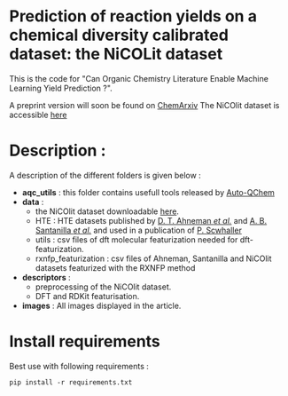 # Prediction of reaction yields on a chemical diversity calibrated dataset: the NiCOLit dataset

This is the code for "Can Organic Chemistry Literature Enable Machine
Learning Yield Prediction ?".

A preprint version will soon be found on [ChemArxiv](link)
The NiCOlit dataset is accessible [here](https://github.com/truejulosdu13/NiCOlit/blob/main/data/NiCOlit.csv)

# Description :

A description of the different folders is given below :

- **aqc_utils** : this folder contains usefull tools released by [Auto-QChem](https://github.com/PrincetonUniversity/auto-qchem/)
- **data** : 
  * the NiCOlit dataset downloadable [here](https://github.com/truejulosdu13/NiCOlit/blob/main/data/NiCOlit.csv).
  * HTE : HTE datasets published by [D. T. Ahneman *et al.*](https://www.science.org/doi/10.1126/science.aar5169) and [A. B. Santanilla *et al.*](https://www.science.org/doi/10.1126/science.1259203) and used in a publication of [P. Scwhaller](https://rxn4chemistry.github.io/rxn_yields/)
  * utils : csv files of dft molecular featurization needed for dft-featurization.
  * rxnfp_featurization : csv files of Ahneman,  Santanilla and NiCOlit datasets featurized with the RXNFP method
- **descriptors** :
  * preprocessing of the NiCOlit dataset.
  * DFT and RDKit featurisation.
- **images** : All images displayed in the article.


# Install requirements

Best use with following requirements :
```
pip install -r requirements.txt
```

